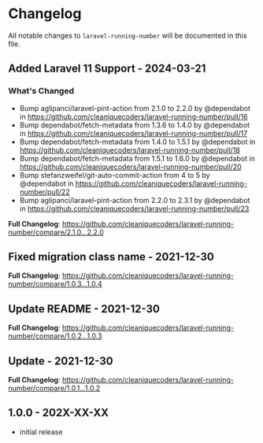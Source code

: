 # Changelog

All notable changes to `laravel-running-number` will be documented in this file.

## Added Laravel 11 Support - 2024-03-21

### What's Changed

* Bump aglipanci/laravel-pint-action from 2.1.0 to 2.2.0 by @dependabot in https://github.com/cleaniquecoders/laravel-running-number/pull/16
* Bump dependabot/fetch-metadata from 1.3.6 to 1.4.0 by @dependabot in https://github.com/cleaniquecoders/laravel-running-number/pull/17
* Bump dependabot/fetch-metadata from 1.4.0 to 1.5.1 by @dependabot in https://github.com/cleaniquecoders/laravel-running-number/pull/18
* Bump dependabot/fetch-metadata from 1.5.1 to 1.6.0 by @dependabot in https://github.com/cleaniquecoders/laravel-running-number/pull/20
* Bump stefanzweifel/git-auto-commit-action from 4 to 5 by @dependabot in https://github.com/cleaniquecoders/laravel-running-number/pull/22
* Bump aglipanci/laravel-pint-action from 2.2.0 to 2.3.1 by @dependabot in https://github.com/cleaniquecoders/laravel-running-number/pull/23

**Full Changelog**: https://github.com/cleaniquecoders/laravel-running-number/compare/2.1.0...2.2.0

## Fixed migration class name - 2021-12-30

**Full Changelog**: https://github.com/cleaniquecoders/laravel-running-number/compare/1.0.3...1.0.4

## Update README - 2021-12-30

**Full Changelog**: https://github.com/cleaniquecoders/laravel-running-number/compare/1.0.2...1.0.3

## Update - 2021-12-30

**Full Changelog**: https://github.com/cleaniquecoders/laravel-running-number/compare/1.0.1...1.0.2

## 1.0.0 - 202X-XX-XX

- initial release
